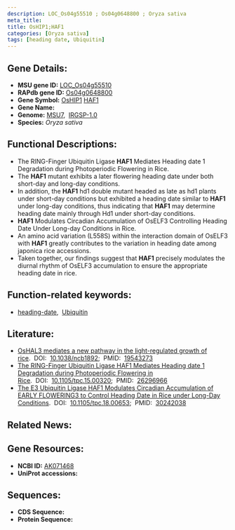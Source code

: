 ```yaml
---
description: LOC_Os04g55510 ; Os04g0648800 ; Oryza sativa
meta_title:
title: OsHIP1;HAF1
categories: [Oryza sativa]
tags: [heading date, Ubiquitin]
---
```


## Gene Details:
- **MSU gene ID:** [LOC_Os04g55510](http://rice.uga.edu/cgi-bin/ORF_infopage.cgi?orf=LOC_Os04g55510)  
- **RAPdb gene ID:** [Os04g0648800](https://rapdb.dna.affrc.go.jp/locus/?name=Os04g0648800)  
- **Gene Symbol:** <u>OsHIP1</u>&nbsp;<u>HAF1</u>
- **Gene Name:**
- **Genome:**  [MSU7](http://rice.uga.edu/),&nbsp;&nbsp;[IRGSP-1.0](https://rapdb.dna.affrc.go.jp/download/irgsp1.html)
- **Species:** *Oryza sativa*

## Functional Descriptions:
   - The RING-Finger Ubiquitin Ligase **HAF1** Mediates Heading date 1 Degradation during Photoperiodic Flowering in Rice.
   - The **HAF1** mutant exhibits a later flowering heading date under both short-day and long-day conditions.
   - In addition, the **HAF1** hd1 double mutant headed as late as hd1 plants under short-day conditions but exhibited a heading date similar to **HAF1** under long-day conditions, thus indicating that **HAF1** may determine heading date mainly through Hd1 under short-day conditions.
   - **HAF1** Modulates Circadian Accumulation of OsELF3 Controlling Heading Date Under Long-day Conditions in Rice.
   - An amino acid variation (L558S) within the interaction domain of OsELF3 with **HAF1** greatly contributes to the variation in heading date among japonica rice accessions.
   - Taken together, our findings suggest that **HAF1** precisely modulates the diurnal rhythm of OsELF3 accumulation to ensure the appropriate heading date in rice.

## Function-related keywords:
   - [heading-date](/tags/heading-date/),&nbsp;&nbsp;[Ubiquitin](/tags/Ubiquitin/)

## Literature:
   - [OsHAL3 mediates a new pathway in the light-regulated growth of rice](https://www.doi.org/10.1038/ncb1892).&nbsp;&nbsp;DOI:&nbsp;&nbsp;[10.1038/ncb1892](https://www.doi.org/10.1038/ncb1892);&nbsp;&nbsp;PMID:&nbsp;&nbsp;[19543273](https://pubmed.ncbi.nlm.nih.gov/19543273/)
   - [The RING-Finger Ubiquitin Ligase HAF1 Mediates Heading date 1 Degradation during Photoperiodic Flowering in Rice](https://www.doi.org/10.1105/tpc.15.00320).&nbsp;&nbsp;DOI:&nbsp;&nbsp;[10.1105/tpc.15.00320](https://www.doi.org/10.1105/tpc.15.00320);&nbsp;&nbsp;PMID:&nbsp;&nbsp;[26296966](https://pubmed.ncbi.nlm.nih.gov/26296966/)
   - [The E3 Ubiquitin Ligase HAF1 Modulates Circadian Accumulation of EARLY FLOWERING3 to Control Heading Date in Rice under Long-Day Conditions](https://www.doi.org/10.1105/tpc.18.00653).&nbsp;&nbsp;DOI:&nbsp;&nbsp;[10.1105/tpc.18.00653](https://www.doi.org/10.1105/tpc.18.00653);&nbsp;&nbsp;PMID:&nbsp;&nbsp;[30242038](https://pubmed.ncbi.nlm.nih.gov/30242038/)

## Related News:

## Gene Resources:
- **NCBI ID:**  [AK071468](http://www.ncbi.nlm.nih.gov/nuccore/AK071468)
- **UniProt accessions:** [](https://www.uniprot.org/uniprotkb//entry)

## Sequences:
- **CDS Sequence:**
- **Protein Sequence:**
